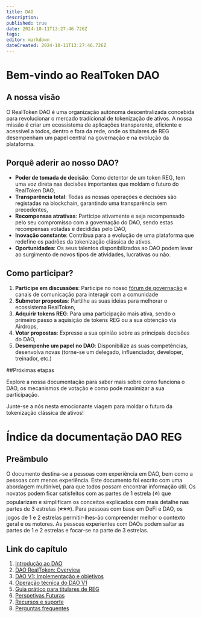 ```yaml
---
title: DAO
description: 
published: true
date: 2024-10-11T13:27:46.726Z
tags: 
editor: markdown
dateCreated: 2024-10-11T13:27:46.726Z
---
```


# Bem-vindo ao RealToken DAO

## A nossa visão

O RealToken DAO é uma organização autónoma descentralizada concebida para revolucionar o mercado tradicional de tokenização de ativos. A nossa missão é criar um ecossistema de aplicações transparente, eficiente e acessível a todos, dentro e fora da rede, onde os titulares de REG desempenham um papel central na governação e na evolução da plataforma.

## Porquê aderir ao nosso DAO?

- **Poder de tomada de decisão**: Como detentor de um token REG, tem uma voz direta nas decisões importantes que moldam o futuro do RealToken DAO,
- **Transparência total**: Todas as nossas operações e decisões são registadas na blockchain, garantindo uma transparência sem precedentes,
- **Recompensas atrativas**: Participe ativamente e seja recompensado pelo seu compromisso com a governação do DAO, sendo estas recompensas votadas e decididas pelo DAO,
- **Inovação constante**: Contribua para a evolução de uma plataforma que redefine os padrões da tokenização clássica de ativos.
- **Oportunidades**: Os seus talentos disponibilizados ao DAO podem levar ao surgimento de novos tipos de atividades, lucrativas ou não.



## Como participar?

1. **Participe em discussões**: Participe no nosso [fórum de governação](https://forum.realtoken.community/) e canais de comunicação para interagir com a comunidade
2. **Submeter propostas**: Partilhe as suas ideias para melhorar o ecossistema RealToken,
3. **Adquirir tokens REG**: Para uma participação mais ativa, sendo o primeiro passo a aquisição de tokens REG ou a sua obtenção via Airdrops,
4. **Votar propostas**: Expresse a sua opinião sobre as principais decisões do DAO,
5. **Desempenhe um papel no DAO**: Disponibilize as suas competências, desenvolva novas (torne-se um delegado, influenciador, developer, treinador, etc.)


##Próximas etapas

Explore a nossa documentação para saber mais sobre como funciona o DAO, os mecanismos de votação e como pode maximizar a sua participação.

Junte-se a nós nesta emocionante viagem para moldar o futuro da tokenização clássica de ativos!

# Índice da documentação DAO REG

## Preâmbulo

O documento destina-se a pessoas com experiência em DAO, bem como a pessoas com menos experiência. Este documento foi escrito com uma abordagem multinível, para que todos possam encontrar informação útil. Os novatos podem ficar satisfeitos com as partes de 1 estrela (**⭐**) que popularizam e simplificam os conceitos explicados com mais detalhe nas partes de 3 estrelas (**⭐⭐⭐**). Para pessoas com base em DeFi e DAO, os jogos de 1 e 2 estrelas permitir-lhes-ão compreender melhor o contexto geral e os motores. As pessoas experientes com DAOs podem saltar as partes de 1 e 2 estrelas e focar-se na parte de 3 estrelas.

## Link do capítulo

1. [Introdução ao DAO](/pt/DAO/Introdução)
1. [DAO RealToken: Overview](/pt/DAO/DAO_RealToken)
1. [DAO V1: Implementação e objetivos](/fr/DAO/Phase1)
1. [Operação técnica do DAO V1](/fr/DAO/Operação)
1. [Guia prático para titulares de REG](/fr/DAO/Practical_Guide)
1. [Perspetivas Futuras](/pt/DAO/Perspetivas)
1. [Recursos e suporte](/pt/DAO/Recursos)
1. [Perguntas frequentes](/pt/DAO/FAQ)

